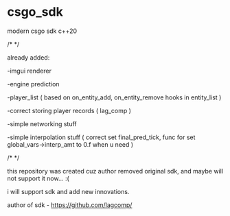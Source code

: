 # csgo_sdk
modern csgo sdk c++20

/* */

already added:

-imgui renderer

-engine prediction

-player_list ( based on on_entity_add, on_entity_remove hooks in entity_list )

-correct storing player records ( lag_comp )

-simple networking stuff

-simple interpolation stuff ( correct set final_pred_tick, func for set global_vars->interp_amt to 0.f when u need )

/* */

this repository was created cuz author removed original sdk, and maybe will not support it now... :(

i will support sdk and add new innovations.

author of sdk - https://github.com/lagcomp/
